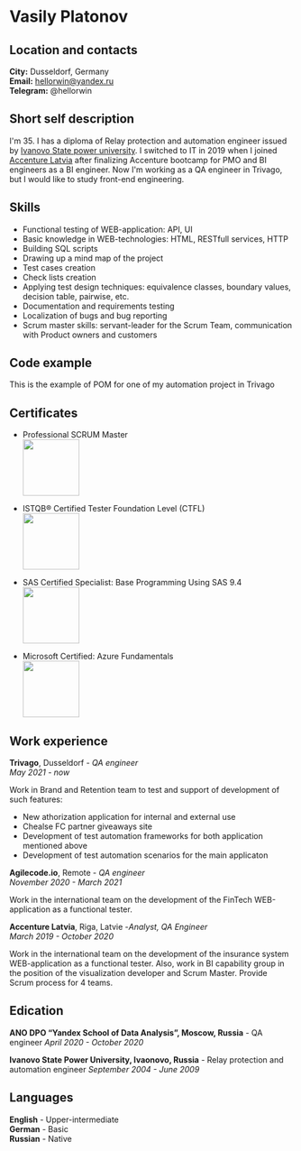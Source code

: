 # Vasily Platonov

## Location and contacts

**City:** Dusseldorf, Germany\
**Email:** hellorwin@yandex.ru\
**Telegram:** @hellorwin

## Short self description

I'm 35. I has a diploma of Relay protection and automation engineer issued by [Ivanovo State power university](http://eng.ispu.ru/).
I switched to IT in 2019 when I joined [Accenture Latvia](https://www.accenture.com/lv-en/about/company/about-latvia) after finalizing Accenture bootcamp for PMO and BI engineers as a BI engineer.
Now I'm working as a QA engineer in Trivago, but I would like to study front-end engineering.

## Skills

- Functional testing of WEB-application: API, UI
- Basic knowledge in WEB-technologies: HTML, RESTfull services, HTTP
- Building SQL scripts
- Drawing up a mind map of the project
- Test cases creation
- Check lists creation
- Applying test design techniques: equivalence classes, boundary values, decision table, pairwise, etc.
- Documentation and requirements testing
- Localization of bugs and bug reporting
- Scrum master skills: servant-leader for the Scrum Team, communication with Product owners and customers

## Code example

This is the example of POM for one of my automation project in Trivago

## Certificates

- Professional SCRUM Master\
  <img src="https://static.scrum.org/web/badges/badge-psmi.svg" width="100">

- ISTQB® Certified Tester Foundation Level (CTFL)\
  <img src="https://images.credly.com/size/340x340/images/12c64ffc-c5af-4be8-8fdc-8de91879be44/Brightest_CTFL.png" width="100">

- SAS Certified Specialist: Base Programming Using SAS 9.4\
  <img src="https://images.credly.com/size/340x340/images/caa44bb1-cd83-44ad-bb28-5784e6a7a95a/new_certification_badge_image.png" width="100">

- Microsoft Certified: Azure Fundamentals\
  <img src="https://images.credly.com/size/340x340/images/be8fcaeb-c769-4858-b567-ffaaa73ce8cf/image.png" width="100">

## Work experience

**Trivago**, Dusseldorf - _QA engineer_\
_May 2021 - now_

Work in Brand and Retention team to test and support of development of such features:

- New athorization application for internal and external use [](https://auth.trivago.com)
- Chealse FC partner giveaways site [](https://www.trivago.co.uk/chelseafc/)
- Development of test automation frameworks for both application mentioned above
- Development of test automation scenarios for the main applicaton [](https://www.trivago.com/)

**Agilecode.io**, Remote - _QA engineer_\
_November 2020 - March 2021_

Work in the international team on the development of the FinTech WEB-application as a functional tester.

**Accenture Latvia**, Riga, Latvie -_Analyst, QA Engineer_\
_March 2019 - October 2020_

Work in the international team on the development of the insurance system WEB-application as a functional tester.
Also, work in BI capability group in the position of the visualization developer and Scrum Master. Provide Scrum process for 4 teams.

## Edication

**ANO DPO “Yandex School of Data Analysis”, Moscow, Russia** - QA engineer
_April 2020 - October 2020_

**Ivanovo State Power University, Ivaonovo, Russia** - Relay protection and automation engineer
_September 2004 - June 2009_

## Languages

**English** - Upper-intermediate\
**German** - Basic\
**Russian** - Native
